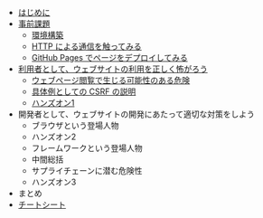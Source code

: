 - [はじめに](introduction.md)
- [事前課題](pre/index.md)
  - [環境構築](pre/environment-setting.md)
  - [HTTP による通信を触ってみる](pre/http.md)
  - [GitHub Pages でページをデプロイしてみる](pre/github-pages.md)
- [利用者として、ウェブサイトの利用を正しく怖がろう](aim1/index.md)
  - [ウェブページ閲覧で生じる可能性のある危険](aim1/vuln-overview.md)
  - [具体例としての CSRF の説明](aim1/csrf-overview.md)
  - [ハンズオン1](aim1/hands-on1.md)
- 開発者として、ウェブサイトの開発にあたって適切な対策をしよう
  - ブラウザという登場人物
  - ハンズオン2
  - フレームワークという登場人物
  - 中間総括
  - サプライチェーンに潜む危険性
  - ハンズオン3
- まとめ
- [チートシート](cheat-sheet.md)
